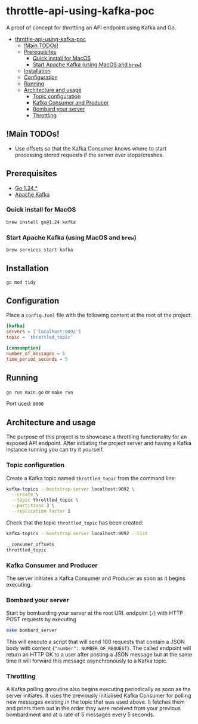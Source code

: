# throttle-api-using-kafka-poc

A proof of concept for throttling an API endpoint using Kafka and Go.

- [throttle-api-using-kafka-poc](#throttle-api-using-kafka-poc)
  - [!Main TODOs!](#main-todos)
  - [Prerequisites](#prerequisites)
    - [Quick install for MacOS](#quick-install-for-macos)
    - [Start Apache Kafka (using MacOS and `brew`)](#start-apache-kafka-using-macos-and-brew)
  - [Installation](#installation)
  - [Configuration](#configuration)
  - [Running](#running)
  - [Architecture and usage](#architecture-and-usage)
    - [Topic configuration](#topic-configuration)
    - [Kafka Consumer and Producer](#kafka-consumer-and-producer)
    - [Bombard your server](#bombard-your-server)
    - [Throttling](#throttling)

## !Main TODOs!

- Use offsets so that the Kafka Consumer knows where to start processing stored requests if the server ever stops/crashes.

## Prerequisites

- [Go 1.24.\*](https://golang.org/)
- [Apache Kafka](https://kafka.apache.org/)

### Quick install for MacOS

```bash
brew install go@1.24 kafka
```

### Start Apache Kafka (using MacOS and `brew`)

```bash
brew services start kafka
```

## Installation

```bash
go mod tidy
```

## Configuration

Place a `config.toml` file with the following content at the root of the project:

```toml
[kafka]
servers = ['localhost:9092']
topic = 'throttled_topic'

[consumption]
number_of_messages = 5
time_period_seconds = 5
```

## Running

`go run main.go` or `make run`

Port used: `8000`

## Architecture and usage

The purpose of this project is to showcase a throttling functionality for an exposed API endpoint. After initiating the project server and having a Kafka instance running you can try it yourself.

### Topic configuration

Create a Kafka topic named `throttled_topic` from the command line:

```bash
kafka-topics --bootstrap-server localhost:9092 \
  --create \
  --topic throttled_topic \
  --partitions 3 \
  --replication-factor 1
```

Check that the topic `throttled_topic` has been created:

```bash
kafka-topics --bootstrap-server localhost:9092 --list
```

```bash
__consumer_offsets
throttled_topic
```

### Kafka Consumer and Producer

The server initiates a Kafka Consumer and Producer as soon as it begins executing.

### Bombard your server

Start by bombarding your server at the root URL endpoint (`/`) with HTTP POST requests by executing

```bash
make bombard_server
```

This will execute a script that will send 100 requests that contain a JSON body with content `{"number": NUMBER_OF_REQUEST}`. The called endpoint will return an HTTP OK to a user after posting a JSON message but at the same time it will forward this message asynchronously to a Kafka topic.

### Throttling

A Kafka polling goroutine also begins executing periodically as soon as the server initiates. It uses the previously initialised Kafka Consumer for polling new messages existing in the topic that was used above. It fetches them and prints them out in the order they were received from your previous bombardment and at a rate of 5 messages every 5 seconds.
